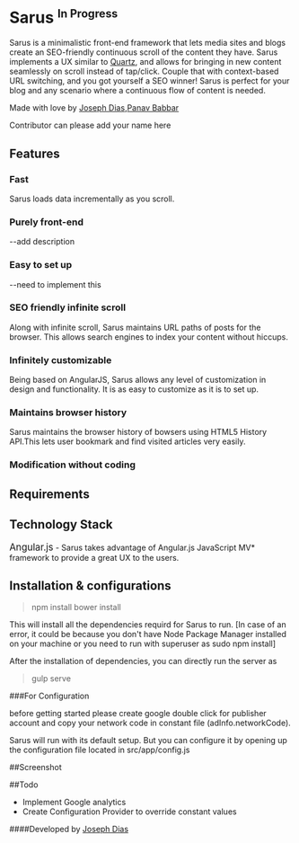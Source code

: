 # Sarus <sup><small>In Progress</small></sup>


Sarus is a minimalistic front-end framework that lets media sites and blogs create an SEO-friendly continuous scroll of the content they have. Sarus implements a UX similar to [Quartz](http://qz.com/), and allows for bringing in new content seamlessly on scroll instead of tap/click. Couple that with context-based URL switching, and you got yourself a SEO winner! Sarus is perfect for your blog and any scenario where a continuous flow of content is needed.

Made with love by [Joseph Dias](josephdias92.github.io),[Panav Babbar](https://pranavbabbar.github.io/)

Contributor can please add your name here

## Features

### Fast
Sarus loads data incrementally as you scroll.
### Purely front-end
--add description
### Easy to set up
--need to implement this
### SEO friendly infinite scroll
Along with infinite scroll, Sarus maintains URL paths of posts for the browser. This allows search engines to index your content without hiccups.
### Infinitely customizable
Being based on AngularJS, Sarus allows any level of customization in design and functionality. It is as easy to customize as it is to set up.
### Maintains browser history
Sarus maintains the browser history of bowsers using HTML5 History API.This lets user bookmark and find visited articles very easily.

### Modification without coding


## Requirements



## Technology Stack

<big>Angular.js</big> - Sarus takes advantage of Angular.js JavaScript MV* framework to provide a great UX to the users.

## Installation & configurations


>npm install
>bower install

This will install all the dependencies requird for Sarus to run.
[In case of an error, it could be because you don't have Node Package Manager installed on your machine or you need to run with superuser as sudo npm install]

After the installation of dependencies, you can directly run the server as

>gulp serve



###For Configuration

before getting started please create google double click for publisher account and copy your network code in constant file (adInfo.networkCode).

Sarus will run with its default setup. But you can configure it by opening up the configuration file located in src/app/config.js

##Screenshot


##Todo

 <ul>
  <li>Implement Google analytics</li>
  <li>Create Configuration Provider to override constant values</li>
 </ul>


####Developed by
[Joseph Dias](https://josephdias92.github.io)
